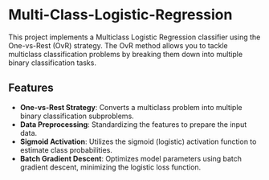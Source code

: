 # Multi-Class-Logistic-Regression


This project implements a Multiclass Logistic Regression classifier using the One-vs-Rest (OvR) strategy. The OvR method allows you to tackle multiclass classification problems by breaking them down into multiple binary classification tasks.


## Features

- **One-vs-Rest Strategy**: Converts a multiclass problem into multiple binary classification subproblems.
- **Data Preprocessing**: Standardizing the features to prepare the input data.
- **Sigmoid Activation**: Utilizes the sigmoid (logistic) activation function to estimate class probabilities.
- **Batch Gradient Descent**: Optimizes model parameters using batch gradient descent, minimizing the logistic loss function.
